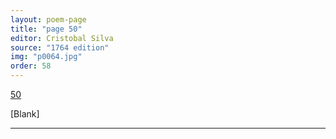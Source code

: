 ```yaml
---
layout: poem-page
title: "page 50"
editor: Cristobal Silva
source: "1764 edition"
img: "p0064.jpg"
order: 58
---
```



[50]({{site.baseurl}}/images/{{page.img}})

[Blank]

---

